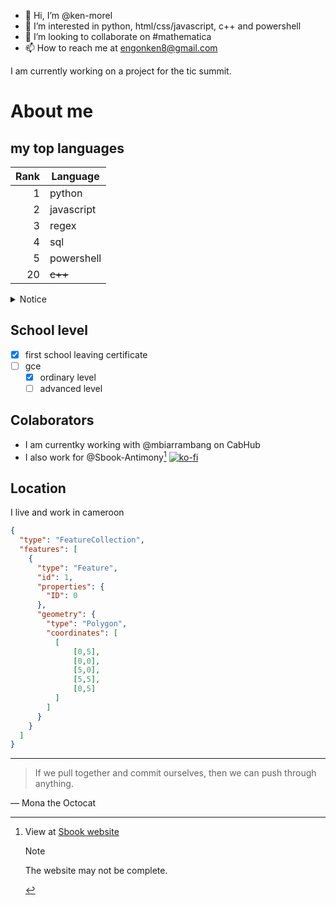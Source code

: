 - 👋 Hi, I’m @ken-morel
- 👀 I’m interested in python, html/css/javascript, c++ and powershell
- 💞️ I’m looking to collaborate on #mathematica
- 📫 How to reach me at engonken8@gmail.com

I am currently working on a project for the tic summit.



# About me

## my top languages



| Rank |   Language    |
|-----:|---------------|
|     1|         python|
|     2|     javascript|
|     3|          regex|
|     4|            sql|
|     5|     powershell|
|    20|        ~~c++~~|


<details>
<summary>Notice</summary>
my level in C++ is verry low
</details>

## School level

- [x] first school leaving certificate
- [ ] gce
  - [x] ordinary level
  - [ ] advanced level

## Colaborators

- I am currentky working with @mbiarrambang on CabHub
- I also work for @Sbook-Antimony[^1]
[![ko-fi](https://ko-fi.com/img/githubbutton_sm.svg)](https://ko-fi.com/G2G4XYJU6)

## Location

I live and work in cameroon
```geojson
{
  "type": "FeatureCollection",
  "features": [
    {
      "type": "Feature",
      "id": 1,
      "properties": {
        "ID": 0
      },
      "geometry": {
        "type": "Polygon",
        "coordinates": [
          [
              [0,5],
              [0,0],
              [5,0],
              [5,5],
              [0,5]
          ]
        ]
      }
    }
  ]
}
```

---
> If we pull together and commit ourselves, then we can push through anything.

— Mona the Octocat



[^1]: View at [Sbook website](https://sbook.onrender.com)

      > [!NOTE]
      > The website may not be complete.




<!--
```stl
solid cube_corner
  facet normal 0.0 -1.0 0.0
    outer loop
      vertex 0.0 0.0 0.0
      vertex 1.0 0.0 0.0
      vertex 0.0 0.0 1.0
    endloop
  endfacet
  facet normal 0.0 0.0 -1.0
    outer loop
      vertex 0.0 0.0 0.0
      vertex 0.0 1.0 0.0
      vertex 1.0 0.0 0.0
    endloop
  endfacet
  facet normal -1.0 0.0 0.0
    outer loop
      vertex 0.0 0.0 0.0
      vertex 0.0 0.0 1.0
      vertex 0.0 1.0 0.0
    endloop
  endfacet
  facet normal 0.577 0.577 0.577
    outer loop
      vertex 1.0 0.0 0.0
      vertex 0.0 1.0 0.0
      vertex 0.0 0.0 1.0
    endloop
  endfacet
endsolid
```
-->
